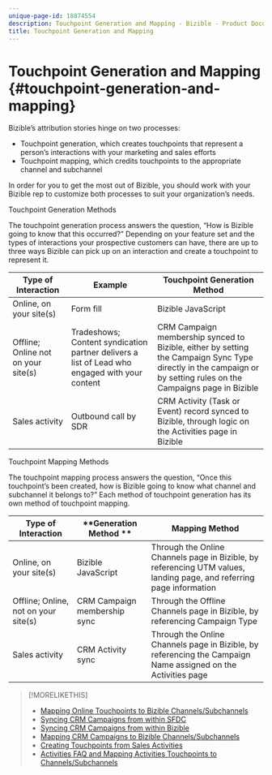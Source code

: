```yaml
---
unique-page-id: 18874554
description: Touchpoint Generation and Mapping - Bizible - Product Documentation
title: Touchpoint Generation and Mapping
---
```


# Touchpoint Generation and Mapping {#touchpoint-generation-and-mapping}

Bizible’s attribution stories hinge on two processes:

* Touchpoint generation, which creates touchpoints that represent a person’s interactions with your marketing and sales efforts
* Touchpoint mapping, which credits touchpoints to the appropriate channel and subchannel

In order for you to get the most out of Bizible, you should work with your Bizible rep to customize both processes to suit your organization’s needs.

Touchpoint Generation Methods  
  
The touchpoint generation process answers the question, “How is Bizible going to know that this occurred?” Depending on your feature set and the types of interactions your prospective customers can have, there are up to three ways Bizible can pick up on an interaction and create a touchpoint to represent it.

| **Type of Interaction** |**Example** |**Touchpoint Generation Method** |
|---|---|---|
| Online, on your site(s) |Form fill |Bizible JavaScript |
| Offline; Online not on your site(s) |Tradeshows; Content syndication partner delivers a list of Lead who engaged with your content |CRM Campaign membership synced to Bizible, either by setting the Campaign Sync Type directly in the campaign or by setting rules on the Campaigns page in Bizible |
| Sales activity |Outbound call by SDR |CRM Activity (Task or Event) record synced to Bizible, through logic on the Activities page in Bizible |

Touchpoint Mapping Methods  
  
The touchpoint mapping process answers the question, “Once this touchpoint’s been created, how is Bizible going to know what channel and subchannel it belongs to?” Each method of touchpoint generation has its own method of touchpoint mapping.

| **Type of Interaction** |**Generation Method ** |**Mapping Method** |
|---|---|---|
| Online, on your site(s) |Bizible JavaScript |Through the Online Channels page in Bizible, by referencing UTM values, landing page, and referring page information |
| Offline; Online, not on your site(s) |CRM Campaign membership sync |Through the Offline Channels page in Bizible, by referencing Campaign Type |
| Sales activity |CRM Activity sync |Through the Online Channels page in Bizible, by referencing the Campaign Name assigned on the Activities page |

>[!MORELIKETHIS]
>
>* [Mapping Online Touchpoints to Bizible Channels/Subchannels](/help/channel-tracking-and-setup/online-channels/online-custom-channel-setup.md)
>* [Syncing CRM Campaigns from within SFDC](/help/channel-tracking-and-setup/offline-channels/syncing-offline-campaigns.md)
>* [Syncing CRM Campaigns from within Bizible](/help/channel-tracking-and-setup/offline-channels/custom-campaign-sync.md)
>* [Mapping CRM Campaigns to Bizible Channels/Subchannels](/help/channel-tracking-and-setup/offline-channels/offline-custom-channel-setup.md)
>* [Creating Touchpoints from Sales Activities](/help/advanced-bizible-features/activities-attribution/salesforce-activities-attribution.md)
>* [Activities FAQ and Mapping Activities Touchpoints to Channels/Subchannels](/help/advanced-bizible-features/activities-attribution/activities-attribution-faq.md)

